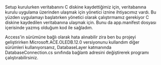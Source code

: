 Setup kurulurken veritabanını C diskine kaydettiğimiz için, veritabanına kurulu uygulama üzerinden ulaşmak için yönetici iznine ihtiyacımız vardı.
Bu yüzden uygulamayı başlatırken yönetici olarak çalıştırmamız gerekiyor C diskine kaydedilen veritabanına ulaşmak için.
Bunu da app.manifest dosyası içerisinde yazmış olduğum kod ile sağladım.

Access'in sürümüne bağlı olarak hata alınabilir zira ben bu projeyi geliştirirken Microsoft.ACE.OLEDB.12.0 versiyonunu kullandım diğer sürümleri kullanıyorsanız,
DatabaseLayer katmanında DatabaseConnection.cs sınıfında bağlantı adresini değiştirerek programı çalıştırabilirsiniz.
